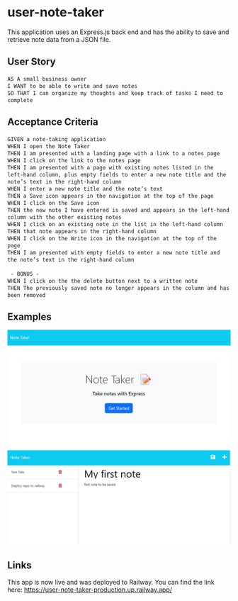 # user-note-taker
This application uses an Express.js back end and has the ability to save and retrieve note data from a JSON file.


## User Story

```
AS A small business owner
I WANT to be able to write and save notes
SO THAT I can organize my thoughts and keep track of tasks I need to complete
```


## Acceptance Criteria

```
GIVEN a note-taking application
WHEN I open the Note Taker
THEN I am presented with a landing page with a link to a notes page
WHEN I click on the link to the notes page
THEN I am presented with a page with existing notes listed in the left-hand column, plus empty fields to enter a new note title and the note’s text in the right-hand column
WHEN I enter a new note title and the note’s text
THEN a Save icon appears in the navigation at the top of the page
WHEN I click on the Save icon
THEN the new note I have entered is saved and appears in the left-hand column with the other existing notes
WHEN I click on an existing note in the list in the left-hand column
THEN that note appears in the right-hand column
WHEN I click on the Write icon in the navigation at the top of the page
THEN I am presented with empty fields to enter a new note title and the note’s text in the right-hand column

 - BONUS - 
WHEN I click on the the delete button next to a written note
THEN The previously saved note no longer appears in the column and has been removed
```

## Examples

<img src="./Develop/public/assets/images/note-taker-home.jpg" alt="Note Taker homepage">

<img src="./Develop/public/assets/images/note-taker-myNotes.jpg" alt="Note Taker my notes list">

## Links
This app is now live and was deployed to Railway. You can find the link here: https://user-note-taker-production.up.railway.app/